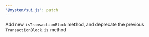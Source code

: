 ```yaml
---
'@mysten/sui.js': patch
---
```


Add new `isTransactionBlock` method, and deprecate the previous `TransactionBlock.is` method
